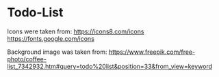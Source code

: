 # Todo-List

Icons were taken from:
https://icons8.com/icons
https://fonts.google.com/icons

Background image was taken from:
https://www.freepik.com/free-photo/coffee-list_7342932.htm#query=todo%20list&position=33&from_view=keyword
